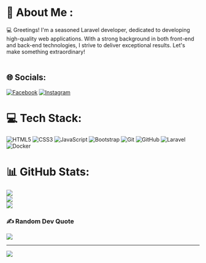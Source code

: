 # 💫 About Me :
💻 Greetings! I'm a seasoned Laravel developer, dedicated to developing high-quality web applications. With a strong background in both front-end and back-end technologies, I strive to deliver exceptional results. Let's make something extraordinary!<br><br>


## 🌐 Socials:
<a href="https://facebook.com/Sorena.T2003" target="_blank"><img src="https://img.shields.io/badge/Facebook-%231877F2.svg?logo=Facebook&amp;logoColor=white" alt="Facebook"></a>  <a href="https://instagram.com/its__srena" target="_blank"><img src="https://img.shields.io/badge/Instagram-%23E4405F.svg?logo=Instagram&amp;logoColor=white" alt="Instagram"></a>

# 💻 Tech Stack:
<img src="https://img.shields.io/badge/html5-%23E34F26.svg?style=for-the-badge&amp;logo=html5&amp;logoColor=white" alt="HTML5"> <img src="https://img.shields.io/badge/css3-%231572B6.svg?style=for-the-badge&amp;logo=css3&amp;logoColor=white" alt="CSS3"> <img src="https://img.shields.io/badge/javascript-%23323330.svg?style=for-the-badge&amp;logo=javascript&amp;logoColor=%23F7DF1E" alt="JavaScript"> <img src="https://img.shields.io/badge/bootstrap-%238511FA.svg?style=for-the-badge&amp;logo=bootstrap&amp;logoColor=white" alt="Bootstrap"> <img src="https://img.shields.io/badge/git-%23F05033.svg?style=for-the-badge&amp;logo=git&amp;logoColor=white" alt="Git"> <img src="https://img.shields.io/badge/github-%23121011.svg?style=for-the-badge&amp;logo=github&amp;logoColor=white" alt="GitHub"> <img src="https://img.shields.io/badge/laravel-%23FF2D20.svg?style=for-the-badge&amp;logo=laravel&amp;logoColor=white" alt="Laravel">
<img src="https://img.shields.io/badge/docker-%230db7ed.svg?style=for-the-badge&amp;logo=docker&amp;logoColor=white" alt="Docker">

# 📊 GitHub Stats:
![](https://github-readme-stats.vercel.app/api?username=TAJ2003&theme=dark&hide_border=false&include_all_commits=true&count_private=false)<br/>
![](https://github-readme-streak-stats.herokuapp.com/?user=TAJ2003&theme=dark&hide_border=false)<br/>
![](https://github-readme-stats.vercel.app/api/top-langs/?username=TAJ2003&theme=dark&hide_border=false&include_all_commits=true&count_private=false&layout=compact)

### ✍️ Random Dev Quote
![](https://quotes-github-readme.vercel.app/api?type=horizontal&theme=radical)

---
 [![](https://visitcount.itsvg.in/api?id=TAJ2003&icon=0&color=1)](https://visitcount.itsvg.in)

<!-- Proudly created with GPRM ( https://gprm.itsvg.in ) -->
